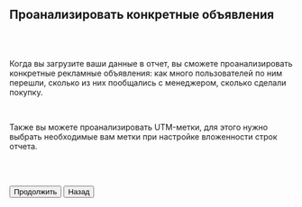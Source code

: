 ## Проанализировать конкретные объявления

<br>
<br>

Когда  вы загрузите ваши данные в отчет, вы сможете проанализировать конкретные рекламные объявления: как много пользователей по ним перешли, сколько из них пообщались с менеджером, сколько сделали покупку.

<br>

Также вы можете проанализировать UTM-метки, для этого нужно выбрать необходимые вам метки при настройке вложенности строк отчета.

<br>
<br>

<button b_to="/calltracking/6Screen.md" b_type="fill" b_theme="primary">Продолжить</button>
<button b_to="/calltracking/4Screen.md" b_type="outline" b_theme="secondary">Назад</button>